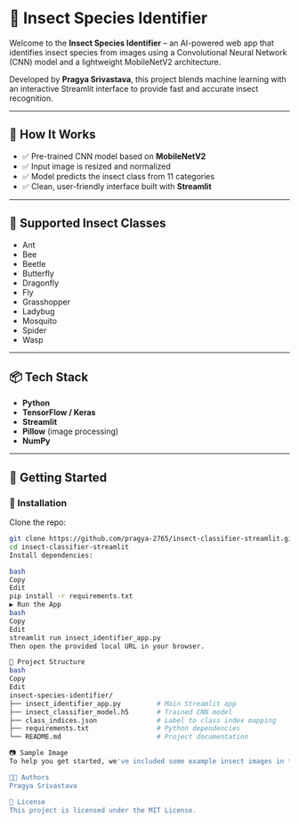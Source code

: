 # 🐞 Insect Species Identifier

Welcome to the **Insect Species Identifier** – an AI-powered web app that identifies insect species from images using a Convolutional Neural Network (CNN) model and a lightweight MobileNetV2 architecture.

Developed by **Pragya Srivastava**, this project blends machine learning with an interactive Streamlit interface to provide fast and accurate insect recognition.

---

## 🧠 How It Works

- ✅ Pre-trained CNN model based on **MobileNetV2**
- ✅ Input image is resized and normalized
- ✅ Model predicts the insect class from 11 categories
- ✅ Clean, user-friendly interface built with **Streamlit**

---

## 🐛 Supported Insect Classes

- Ant  
- Bee  
- Beetle  
- Butterfly  
- Dragonfly  
- Fly  
- Grasshopper  
- Ladybug  
- Mosquito  
- Spider  
- Wasp

---

## 📦 Tech Stack

- **Python**
- **TensorFlow / Keras**
- **Streamlit**
- **Pillow** (image processing)
- **NumPy**

---

## 🚀 Getting Started

### 🔧 Installation

Clone the repo:

```bash
git clone https://github.com/pragya-2765/insect-classifier-streamlit.git
cd insect-classifier-streamlit
Install dependencies:

bash
Copy
Edit
pip install -r requirements.txt
▶️ Run the App
bash
Copy
Edit
streamlit run insect_identifier_app.py
Then open the provided local URL in your browser.

📁 Project Structure
bash
Copy
Edit
insect-species-identifier/
├── insect_identifier_app.py         # Main Streamlit app
├── insect_classifier_model.h5       # Trained CNN model
├── class_indices.json               # Label to class index mapping
├── requirements.txt                 # Python dependencies
└── README.md                        # Project documentation

📷 Sample Image
To help you get started, we've included some example insect images in the `sample_images/` folder. You can use these to test the app and see how well it performs!

👩‍💻 Authors
Pragya Srivastava

📄 License
This project is licensed under the MIT License.
